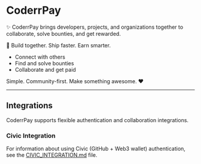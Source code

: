 # CoderrPay

✨ CoderrPay brings developers, projects, and organizations together to collaborate, solve bounties, and get rewarded. 

🚀 Build together. Ship faster. Earn smarter.

- Connect with others
- Find and solve bounties
- Collaborate and get paid

Simple. Community-first. Make something awesome. ❤️

---

## Integrations

CoderrPay supports flexible authentication and collaboration integrations.

### Civic Integration

For information about using Civic (GitHub + Web3 wallet) authentication, see the [CIVIC_INTEGRATION.md](./CIVIC_INTEGRATION.md) file.
